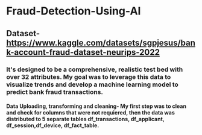 # Fraud-Detection-Using-AI
## Dataset- https://www.kaggle.com/datasets/sgpjesus/bank-account-fraud-dataset-neurips-2022
###  It's designed to be a comprehensive, realistic test bed with over 32 attributes. My goal was to leverage this data to visualize trends and develop a machine learning model to predict bank fraud transactions.
#### Data Uploading, transforming and cleaning- My first step was to clean and check for columns that were not requiered, then the data was distributed to 5 separate tables df_transactions, df_applicant, df_session,df_device, df_fact_table.
